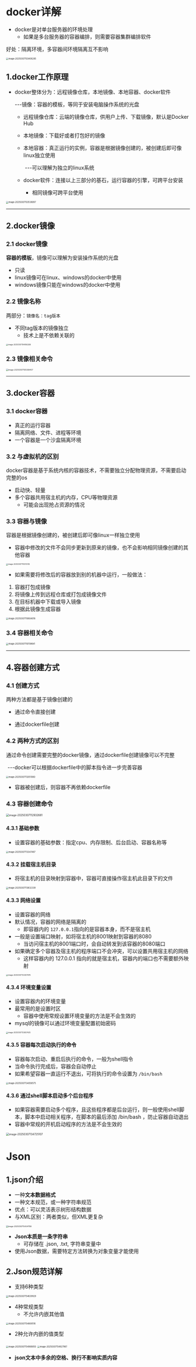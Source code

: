 # docker详解

- docker是对单台服务器的环境处理
   - 如果是多台服务器的容器编排，则需要容器集群编排软件

好处：隔离环境，多容器间环境隔离互不影响

<img src="知识.assets/image-20250307103406285.png" alt="image-20250307103406285" style="zoom: 40%;" />



## 1.docker工作原理

- docker整体分为：远程镜像仓库，本地镜像、本地容器、docker软件

   ---镜像：容器的模板，等同于安装电脑操作系统的光盘 

   - 远程镜像仓库：云端的镜像仓库，供用户上传、下载镜像，默认是Docker Hub

   - 本地镜像：下载好或者打包好的镜像

   - 本地容器：真正运行的实例，容器是根据镜像创建的，被创建后即可像linux独立使用 

      ​         		---可以理解为独立的linux系统

   - docker软件：连接以上三部分的基石，运行容器的引擎，可跨平台安装

      - 相同镜像可跨平台使用

<img src="知识.assets/image-20250307103538097.png" alt="image-20250307103538097" style="zoom: 40%;" />

------



## 2.docker镜像

### 2.1 docker镜像

**容器的模板**，镜像可以理解为安装操作系统的光盘

- 只读
- linux镜像可在linux、windows的docker中使用
- windows镜像只能在windows的docker中使用

### 2.2 镜像名称

两部分：`镜像名：tag版本`

- 不同tag版本的镜像独立
   - 技术上是不依赖关联的

<img src="知识.assets/image-20250307104956268.png" alt="image-20250307104956268" style="zoom:33%;" />

### 2.3 镜像相关命令

<img src="知识.assets/image-20250307105308457.png" alt="image-20250307105308457" style="zoom: 36%;" />

------



## 3.docker容器

### 3.1 docker容器

- 真正的运行容器
- 隔离网络、文件、进程等环境
- 一个容器是一个沙盒隔离环境

### 3.2 与虚拟机的区别

docker容器是基于系统内核的容器技术，不需要独立分配物理资源，不需要启动完整的os

- 启动快、轻量
- 多个容器共用宿主机的内存，CPU等物理资源
   - 可能会出现抢占资源的情况

### 3.3 容器与镜像

容器是根据镜像创建的，被创建后即可像linux一样独立使用

- 容器中修改的文件不会同步更新到原来的镜像，也不会影响相同镜像创建的其他容器

<img src="知识.assets/image-20250307110313516.png" alt="image-20250307110313516" style="zoom:33%;" />

- 如果需要将修改后的容器放到别的机器中运行，一般做法：

1. 容器打包成镜像
2. 将镜像上传到远程仓库或打包成镜像文件
3. 在目标机器中下载或导入镜像
4. 根据此镜像生成容器

<img src="知识.assets/image-20250307110604018.png" alt="image-20250307110604018" style="zoom:40%;" />

### 3.4 容器相关命令

<img src="知识.assets/image-20250307110708641.png" alt="image-20250307110708641" style="zoom:40%;" />

------



## 4.容器创建方式

### 4.1 创建方式

两种方法都是基于镜像创建的

- 通过命令直接创建

- 通过dockerfile创建

### 4.2 两种方式的区别

通过命令创建需要完整的docker镜像，通过dockerfile创建镜像可以不完整

​	---docker可以根据dockerfile中的脚本指令进一步完善容器

<img src="知识.assets/image-20250307112051060.png" alt="image-20250307112051060" style="zoom:40%;" />

- 容器被创建后，则容器不再依赖dockerfile

### 4.3 容器创建命令

<img src="知识.assets/image-20250307112932681.png" alt="image-20250307112932681" style="zoom:50%;" />

#### 4.3.1 基础参数

- 设置容器的基础参数：指定cpu、内存限制、后台启动、容器名称等

<img src="知识.assets/image-20250307113347467.png" alt="image-20250307113347467" style="zoom:40%;" />

#### 4.3.2 挂载宿主机目录

- 将宿主机的目录映射到容器中，容器可直接操作宿主机此目录下的文件

<img src="知识.assets/image-20250307113632339.png" alt="image-20250307113632339" style="zoom:40%;" />

#### 4.3.3 网络设置

- 设置容器的网络
- 默认情况，容器的网络是隔离的
   - 即容器内的 `127.0.0.1`指向的是容器本身，而不是宿主机
- 一般是设置端口映射，如将宿主机的8001映射到容器的8080
   - 当访问宿主机的8001端口时，会自动转发到该容器的8080端口
- 如果确定多个容器及宿主机的程序端口不会冲突，可以设置共用宿主机的网络
   - 这样容器内的 127.0.0.1 指向的就是宿主机，容器内的端口也不需要额外映射

<img src="知识.assets/image-20250307133307978.png" alt="image-20250307133307978" style="zoom:33%;" />

#### 4.3.4 环境变量设置

- 设置容器内的环境变量
- 最常用的是设置时区
   - 容器中使用常规设置环境变量的方法是不会生效的
- mysql的镜像可以通过环境变量配置初始密码

<img src="知识.assets/image-20250307133837425.png" alt="image-20250307133837425" style="zoom:33%;" />

#### 4.3.5 容器每次启动执行的命令

- 容器每次启动、重启后执行的命令，一般为shell指令
- 当命令执行完成后，容器会自动停止
- 如果希望容器一直运行不退出，可将执行的命令设置为 `/bin/bash`

<img src="知识.assets/image-20250307134058575.png" alt="image-20250307134058575" style="zoom:40%;" />

#### 4.3.6 通过shell脚本启动多个后台程序

- 如果容器需要启动多个程序，且这些程序都是后台运行，则一般使用shell脚本，脚本中启动相关程序，在脚本的最后添加 /bin/bash ，防止容器自动退出
- 容器中常规的开机启动程序的方法是不会生效的

<img src="知识.assets/image-20250307134725107.png" alt="image-20250307134725107" style="zoom:50%;" />







# Json

## 1.json介绍

- 一种**文本数据格式**
- 一种文本规范，或一种字符串规范
- 优点：可以灵活表示树形结构数据
- 与XML区别：两者类似，但XML更复杂

<img src="知识.assets/image-20250307154341158.png" alt="image-20250307154341158" style="zoom:35%;" />

- **Json本质是一条字符串**
   - 可存储在 .json, .txt, 字符串变量中
- 使用Json数据，需要特定方法转换为对象变量才能使用



## 2.Json规范详解

- 支持6种类型

<img src="知识.assets/image-20250307154639929.png" alt="image-20250307154639929" style="zoom:40%;" />

- 4种常规类型
   - 不允许内嵌其他值

<img src="知识.assets/image-20250307154809516.png" alt="image-20250307154809516" style="zoom:40%;" />

- 2种允许内嵌的值类型

<img src="知识.assets/image-20250307154906850.png" alt="image-20250307154906850" style="zoom:40%;" />

<img src="知识.assets/image-20250307154927967.png" alt="image-20250307154927967" style="zoom:40%;" />

- **json文本中多余的空格、换行不影响实质内容**































